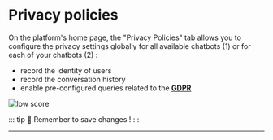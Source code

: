 # Privacy policies

On the platform's home page, the "Privacy Policies" tab allows you to configure
the privacy settings globally for all available chatbots (1) or for each of your
chatbots (2) :

-   record the identity of users
-   record the conversation history
-   enable pre-configured queries related to the [**GDPR**](/solutions/virtual-agent-studio/chatbot/settings/privacy.html#gdpr)

<div class="image_center">
  <img :src="$withBase('/assets/img/virtual-agent-studio/home/home7e.png')" alt="low score">
</div>


::: tip 💾
Remember to save changes !
:::


---

<Hubspot />
<Clarity />
<GoogleAnalytics />
